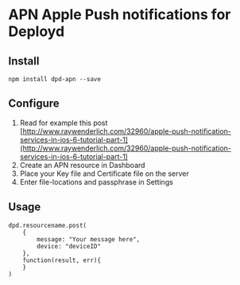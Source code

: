 # APN Apple Push notifications for Deployd

## Install

	npm install dpd-apn --save

## Configure

1. Read for example this post [http://www.raywenderlich.com/32960/apple-push-notification-services-in-ios-6-tutorial-part-1](http://www.raywenderlich.com/32960/apple-push-notification-services-in-ios-6-tutorial-part-1)
2. Create an APN resource in Dashboard
3. Place your Key file and Certificate file on the server
4. Enter file-locations and passphrase in Settings

## Usage

	dpd.resourcename.post(
		{
			message: "Your message here",
			device: "deviceID"
		}, 
		function(result, err){
		}
	)
